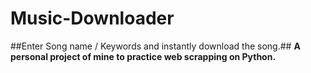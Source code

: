 # Music-Downloader
##Enter Song name / Keywords and instantly download the song.##
__A personal project of mine to practice web scrapping on Python.__
